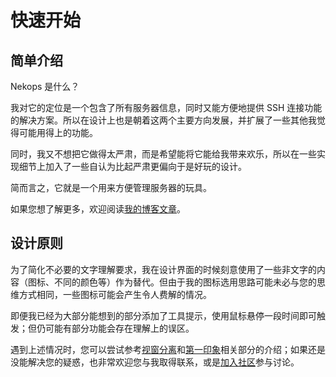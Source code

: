 # 快速开始

## 简单介绍

Nekops 是什么？

我对它的定位是一个包含了所有服务器信息，同时又能方便地提供 SSH 连接功能的解决方案。所以在设计上也是朝着这两个主要方向发展，并扩展了一些其他我觉得可能用得上的功能。

同时，我又不想把它做得太严肃，而是希望能将它能给我带来欢乐，所以在一些实现细节上加入了一些自认为比起严肃更偏向于是好玩的设计。

简而言之，它就是一个用来方便管理服务器的玩具。

如果您想了解更多，欢迎阅读[我的博客文章]。

## 设计原则

为了简化不必要的文字理解要求，我在设计界面的时候刻意使用了一些非文字的内容（图标、不同的颜色等）作为替代。但由于我的图标选用思路可能未必与您的思维方式相同，一些图标可能会产生令人费解的情况。

即便我已经为大部分能想到的部分添加了工具提示，使用鼠标悬停一段时间即可触发；但仍可能有部分功能会存在理解上的误区。

遇到上述情况时，您可以尝试参考[视窗分离]和[第一印象]相关部分的介绍；如果还是没能解决您的疑惑，也非常欢迎您与我取得联系，或是[加入社区]参与讨论。

[视窗分离]: /window/
[第一印象]: /quickstart/first-impression/
[加入社区]: /quickstart/join-the-community
[我的博客文章]: https://candinya.com/posts/my-new-toy-to-manage-servers/
